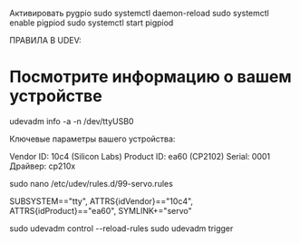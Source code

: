 
Активировать pygpio
sudo systemctl daemon-reload
sudo systemctl enable pigpiod
sudo systemctl start pigpiod


ПРАВИЛА В UDEV:

# Посмотрите информацию о вашем устройстве
udevadm info -a -n /dev/ttyUSB0

Ключевые параметры вашего устройства:

Vendor ID: 10c4 (Silicon Labs)
Product ID: ea60 (CP2102)
Serial: 0001
Драйвер: cp210x

sudo nano /etc/udev/rules.d/99-servo.rules

SUBSYSTEM=="tty", ATTRS{idVendor}=="10c4", ATTRS{idProduct}=="ea60", SYMLINK+="servo"

sudo udevadm control --reload-rules
sudo udevadm trigger
